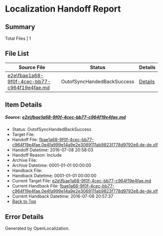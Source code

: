 # <a name='report-top'></a> Localization Handoff Report

## Summary
 Total Files | 1

## File List
 Source File | Status | Details 
 ----------- | ------ | ------- 
 [e2e\fbae1a68-9f0f-4cec-bb77-c964f19e4fae.md](https://github.com/OpenLocalizationTestOrg/oltest/blob/a77cf6adb8c61124fb622e92040cfe016f16b260/e2e/fbae1a68-9f0f-4cec-bb77-c964f19e4fae.md) | OutofSyncHandedBackSuccess | [Details](#088bb1f9963997138d03aa1ab1fb1e88b5a6e4131)

## Item Details
##### <a name='088bb1f9963997138d03aa1ab1fb1e88b5a6e4131'></a> Source: [e2e\fbae1a68-9f0f-4cec-bb77-c964f19e4fae.md](https://github.com/OpenLocalizationTestOrg/oltest/blob/a77cf6adb8c61124fb622e92040cfe016f16b260/e2e/fbae1a68-9f0f-4cec-bb77-c964f19e4fae.md)
* Status: OutofSyncHandedBackSuccess
* Target File: 
* Handoff File: [fbae1a68-9f0f-4cec-bb77-c964f19e4fae.0e4fa999e14a9e2e3069111ab9823f778d9792e8.de-de.xlf](https://github.com/OpenLocalizationTestOrg/olhandoff-e2e/blob/fb84ff5857a2dadd1e5e4364ac3b60c4818083ef/ol-handoff/OpenLocalizationTestOrg/oltest-dede-fly/ci/ht/fbae1a68-9f0f-4cec-bb77-c964f19e4fae.0e4fa999e14a9e2e3069111ab9823f778d9792e8.de-de.xlf)
* Handoff Datetime: 2016-07-08 20:58:03
* Handoff Reason: Include
* Archive File: 
* Archive Datetime: 0001-01-01 00:00:00
* Handback File: 
* Handback Datetime: 0001-01-01 00:00:00
* Current Target File: [e2e\fbae1a68-9f0f-4cec-bb77-c964f19e4fae.md](https://github.com/OpenLocalizationTestOrg/oltest-dede-fly/blob/04a206f8bb47f118932ae02ab6e70df674f80e35/e2e/fbae1a68-9f0f-4cec-bb77-c964f19e4fae.md)
* Current Handback File: [fbae1a68-9f0f-4cec-bb77-c964f19e4fae.0e4fa999e14a9e2e3069111ab9823f778d9792e8.de-de.xlf](https://github.com/OpenLocalizationTestOrg/olhandback-e2e/blob/e617f9759cc5a508d928469d6f37d235de811e92/ol-handback/OpenLocalizationTestOrg/oltest-dede-fly/ci/ht/fbae1a68-9f0f-4cec-bb77-c964f19e4fae.0e4fa999e14a9e2e3069111ab9823f778d9792e8.de-de.xlf)
* Current Handback Datetime: 2016-07-08 20:57:37
* [Back to Top](#report-top)


## Error Details

Generated by OpenLocalization.
